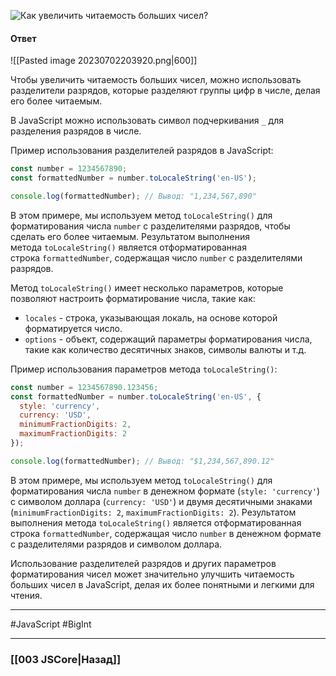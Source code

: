 ![Как увеличить читаемость больших чисел?](https://youtu.be/OA63L1eQ6pA?t=783)

#### Ответ

![[Pasted image 20230702203920.png|600]]

Чтобы увеличить читаемость больших чисел, можно использовать разделители разрядов, которые разделяют группы цифр в числе, делая его более читаемым.

В JavaScript можно использовать символ подчеркивания `_` для разделения разрядов в числе.

Пример использования разделителей разрядов в JavaScript:

```javascript
const number = 1234567890;
const formattedNumber = number.toLocaleString('en-US');

console.log(formattedNumber); // Вывод: "1,234,567,890"
```

В этом примере, мы используем метод `toLocaleString()` для форматирования числа `number` с разделителями разрядов, чтобы сделать его более читаемым. Результатом выполнения метода `toLocaleString()` является отформатированная строка `formattedNumber`, содержащая число `number` с разделителями разрядов.

Метод `toLocaleString()` имеет несколько параметров, которые позволяют настроить форматирование числа, такие как:

- `locales` - строка, указывающая локаль, на основе которой форматируется число.
- `options` - объект, содержащий параметры форматирования числа, такие как количество десятичных знаков, символы валюты и т.д.

Пример использования параметров метода `toLocaleString()`:

```javascript
const number = 1234567890.123456;
const formattedNumber = number.toLocaleString('en-US', {
  style: 'currency',
  currency: 'USD',
  minimumFractionDigits: 2,
  maximumFractionDigits: 2
});

console.log(formattedNumber); // Вывод: "$1,234,567,890.12"
```

В этом примере, мы используем метод `toLocaleString()` для форматирования числа `number` в денежном формате (`style: 'currency'`) с символом доллара (`currency: 'USD'`) и двумя десятичными знаками (`minimumFractionDigits: 2`, `maximumFractionDigits: 2`). Результатом выполнения метода `toLocaleString()` является отформатированная строка `formattedNumber`, содержащая число `number` в денежном формате с разделителями разрядов и символом доллара.

Использование разделителей разрядов и других параметров форматирования чисел может значительно улучшить читаемость больших чисел в JavaScript, делая их более понятными и легкими для чтения.

___
 #JavaScript #BigInt 

___

### [[003 JSCore|Назад]]